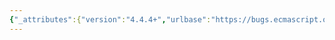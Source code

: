 ```yaml
---
{"_attributes":{"version":"4.4.4+","urlbase":"https://bugs.ecmascript.org/","maintainer":"dherman@mozilla.com"},"bug":{"bug_id":250,"creation_ts":"2012-01-25 01:41:00 -0800","short_desc":"11.2.2: missing \"NewExpression :\"","delta_ts":"2012-02-27 15:57:25 -0800","product":"Draft for 6th Edition","component":"editorial issue","version":"Rev 5: January 16, 2012 Draft","rep_platform":"All","op_sys":"All","bug_status":"RESOLVED","resolution":"FIXED","priority":"Normal","bug_severity":"minor","everconfirmed":true,"reporter":{"uid":"jmdyck","name":"Michael Dyck"},"assigned_to":{"uid":"allen","name":"Allen Wirfs-Brock"},"long_desc":[{"commentid":617,"comment_count":0,"who":{"uid":"jmdyck","name":"Michael Dyck"},"bug_when":"2012-01-25 01:41:14 -0800","thetext":"In 11.2.2, \"The 'new' Operator\",\nunder \"Runtime Semantics: Evaluation\",\nthe first production is given as:\n    new NewExpression\n\nThis should be:\n    NewExpression : new NewExpression"},{"commentid":679,"comment_count":1,"who":{"uid":"allen","name":"Allen Wirfs-Brock"},"bug_when":"2012-02-27 15:57:25 -0800","thetext":"corrected in draft"}]}}
---
```

